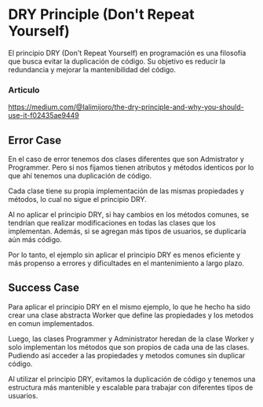 # DRY Principle (Don't Repeat Yourself)

El principio DRY (Don't Repeat Yourself) en programación es una filosofía
que busca evitar la duplicación de código. Su objetivo es reducir la redundancia
y mejorar la mantenibilidad del código.

### Articulo
https://medium.com/@Ialimijoro/the-dry-principle-and-why-you-should-use-it-f02435ae9449

## Error Case

En el caso de error tenemos dos clases diferentes que son Admistrator y Programmer.
Pero si nos fijamos tienen atributos y métodos identicos por lo que ahí tenemos una 
duplicación de código. 

Cada clase tiene su propia implementación de las mismas propiedades y métodos,
lo cual no sigue el principio DRY.

Al no aplicar el principio DRY, si hay cambios en los métodos comunes, se tendrían
que realizar modificaciones en todas las clases que los implementan.
Además, si se agregan más tipos de usuarios, se duplicaría aún más código.

Por lo tanto, el ejemplo sin aplicar el principio DRY es menos eficiente y más propenso
a errores y dificultades en el mantenimiento a largo plazo.

## Success Case

Para aplicar el principio DRY en el mismo ejemplo, lo que he hecho ha sido crear una clase
abstracta Worker que define las propiedades y los metodos en comun implementados.

Luego, las clases Programmer y Administrator heredan de la clase Worker y solo implementan
los métodos que son propios de cada una de las clases. Pudiendo así acceder a las propiedades
y metodos comunes sin duplicar código.

Al utilizar el principio DRY, evitamos la duplicación de código y tenemos una estructura
más mantenible y escalable para trabajar con diferentes tipos de usuarios.